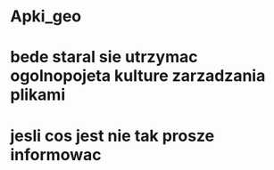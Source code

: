 # Apki_geo

# bede staral sie utrzymac ogolnopojeta kulture zarzadzania plikami
# jesli cos jest nie tak prosze informowac
